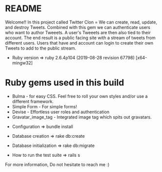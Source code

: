 # README

Welcome!!
 In this project called Twitter Clon =  We can create, read, update, and destroy Tweets. Combined with this gem we can authenticate users    who want to author Tweeets. A user's Tweeets are then also tied to their account. The end result is a public facing site with a stream of  tweets from different users. Users that have and account can login to create their own Tweets to add to the public stream.

* Ruby version => ruby 2.6.4p104 (2019-08-28 revision 67798) [x64-mingw32]

# Ruby gems used in this build
 
 <ul>
    <li> Bulma - for easy CSS. Feel free to roll your own styles and/or use a different framework. </li>
    <li> Simple Form - For simple forms! </li>
    <li> Devise - Effortless user roles and authentication </li>
    <li> Gravatar_image_tag - Integrated image tag which spits out gravatars. </li>
  </ul>
  
* Configuration =>
  bundle install

* Database creation =>
  rake db:create

* Database initialization =>
  rake db:migrate

* How to run the test suite =>
  rails s

For more information, Do not hesitate to reach me :)
